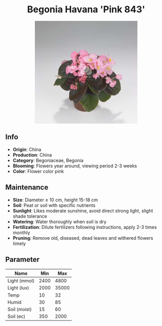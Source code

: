 <h1 align='center'>Begonia Havana 'Pink 843'</h1>
<p align="center">
    <img 
        align='center'
        width='320'
        src="../images/begonia havana pink 843.png" 
        alt='Begonia Havana 'Pink 843'' />
</p>

## Info

 - **Origin**: China
 - **Production**: China
 - **Category**: Begoniaceae, Begonia
 - **Blooming**: Flowers year around, viewing period 2-3 weeks
 - **Color**: Flower color pink

## Maintenance

 - **Size**: Diameter ≥ 10 cm, height 15-18 cm
 - **Soil**: Peat or soil with specific nutrients
 - **Sunlight**: Likes moderate sunshine, avoid direct strong light, slight shade tolerance
 - **Watering**: Water thoroughly when soil is dry
 - **Fertilization**: Dilute fertilizers following instructions, apply 2-3 times monthly
 - **Pruning**: Remove old, diseased, dead leaves and withered flowers timely

## Parameter

| Name         | Min  | Max   |
|--------------|------|-------|
| Light (mmol) | 2400 | 4800  |
| Light (lux)  | 2000 | 35000 |
| Temp         | 10    | 32    |
| Humid        | 30   | 85    |
| Soil (moist) | 15   | 60    |
| Soil (ec)    | 350  | 2000  |